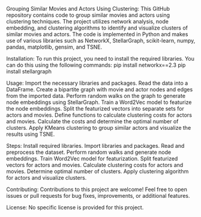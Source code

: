 Grouping Similar Movies and Actors Using Clustering:
This GitHub repository contains code to group similar movies and actors using clustering techniques. The project utilizes network analysis, node embedding, and clustering algorithms to identify and visualize clusters of similar movies and actors. The code is implemented in Python and makes use of various libraries such as NetworkX, StellarGraph, scikit-learn, numpy, pandas, matplotlib, gensim, and TSNE.

Installation:
To run this project, you need to install the required libraries. You can do this using the following commands:
pip install networkx==2.3
pip install stellargraph

Usage:
Import the necessary libraries and packages.
Read the data into a DataFrame.
Create a bipartite graph with movie and actor nodes and edges from the imported data.
Perform random walks on the graph to generate node embeddings using StellarGraph.
Train a Word2Vec model to featurize the node embeddings.
Split the featurized vectors into separate sets for actors and movies.
Define functions to calculate clustering costs for actors and movies.
Calculate the costs and determine the optimal number of clusters.
Apply KMeans clustering to group similar actors and visualize the results using TSNE.

Steps:
Install required libraries.
Import libraries and packages.
Read and preprocess the dataset.
Perform random walks and generate node embeddings.
Train Word2Vec model for featurization.
Split featurized vectors for actors and movies.
Calculate clustering costs for actors and movies.
Determine optimal number of clusters.
Apply clustering algorithm for actors and visualize clusters.

Contributing:
Contributions to this project are welcome! Feel free to open issues or pull requests for bug fixes, improvements, or additional features.

License:
No specific license is provided for this project.